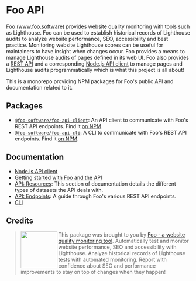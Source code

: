 # Foo API

[Foo (www.foo.software)](https://www.foo.software) provides website quality monitoring with tools such as Lighthouse. Foo can be used to establish historical records of Lighthouse audits to analyze website performance, SEO, accessibility and best practice. Monitoring website Lighthouse scores can be useful for maintainers to have insight when changes occur. Foo provides a means to manage Lighthouse audits of pages defined in its web UI. Foo also provides a [REST API](./endpoints.md) and a corresponding [Node.js API client](./api-client.md) to manage pages and Lighthouse audits programmatically which is what this project is all about!

This is a monorepo providing NPM packages for Foo's public API and documentation related to it.

## Packages

- [`@foo-software/foo-api-client`](packages/foo-api-client): An API client to communicate with Foo's REST API endpoints. Find it [on NPM](https://www.npmjs.com/package/@foo-software/foo-api-client).
- [`@foo-software/foo-api-cli`](packages/foo-api-cli): A CLI to communicate with Foo's REST API endpoints. Find it [on NPM](https://www.npmjs.com/package/@foo-software/foo-api-cli).

## Documentation

- [Node.js API client](https://docs.foo.software/docs/api-client)
- [Getting started with Foo and the API](https://docs.foo.software/docs/getting-started)
- [API: Resources](https://docs.foo.software/docs/api/resources): This section of documentation details the different types of datasets the API deals with.
- [API: Endpoints](https://docs.foo.software/docs/api/endpoints): A guide through Foo's various REST API endpoints.
- [CLI](https://docs.foo.software/docs/api-cli)

## Credits

> <img src="https://lighthouse-check.s3.amazonaws.com/images/logo-simple-blue-light-512.png" width="100" height="100" align="left" /> This package was brought to you by [Foo - a website quality monitoring tool](https://www.foo.software). Automatically test and monitor website performance, SEO and accessibility with Lighthouse. Analyze historical records of Lighthouse tests with automated monitoring. Report with confidence about SEO and performance improvements to stay on top of changes when they happen!
